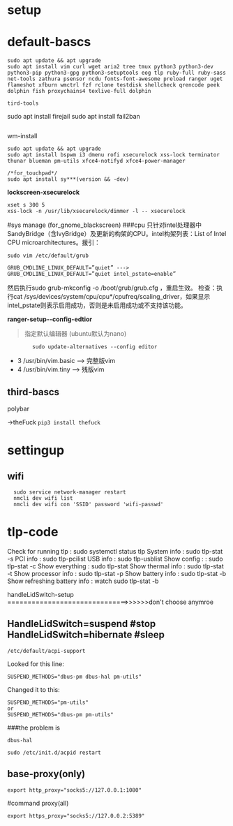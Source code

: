 # setup

default-bascs
==========
```
sudo apt update && apt upgrade
sudo apt install vim curl wget aria2 tree tmux python3 python3-dev python3-pip python3-gpg python3-setuptools eog tlp ruby-full ruby-sass net-tools zathura psensor ncdu fonts-font-awesome preload ranger uget flameshot xfburn wmctrl fzf rclone testdisk shellcheck qrencode peek dolphin fish proxychains4 texlive-full dolphin

tird-tools
```
sudo apt install firejail
sudo apt install fail2ban
```
```
wm-install
```
sudo apt update && apt upgrade
sudo apt install bspwm i3 dmenu rofi xsecurelock xss-lock terminator thunar blueman pm-utils xfce4-notifyd xfce4-power-manager

/*for_touchpad*/
sudo apt install sy***(version && -dev)

```

 <strong>lockscreen-xsecurelock</strong>
```
xset s 300 5
xss-lock -n /usr/lib/xsecurelock/dimmer -l -- xsecurelock
```
#sys manage (for_gnome_blackscreen)
###cpu
  只针对intel处理器中SandyBridge（含IvyBridge）及更新的构架的CPU。intel构架列表：List of Intel CPU microarchitectures。援引：
  ```
  sudo vim /etc/default/grub
  ```
  ```
  GRUB_CMDLINE_LINUX_DEFAULT=”quiet” ---> GRUB_CMDLINE_LINUX_DEFAULT=”quiet intel_pstate=enable”
  ```
  然后执行sudo grub-mkconfig -o /boot/grub/grub.cfg ，重启生效。
  检查：执行cat /sys/devices/system/cpu/cpu*/cpufreq/scaling_driver，如果显示intel_pstate则表示启用成功，否则是未启用成功或不支持该功能。


 **ranger-setup--config-edtior**
 >指定默认编辑器
 (ubuntu默认为nano)
```
        sudo update-alternatives --config editor
```
* 3   /usr/bin/vim.basic --> 完整版vim
* 4   /usr/bin/vim.tiny  -->  残版vim
                
        

third-bascs
-------------
polybar

->theFuck
`pip3 install thefuck`

settingup
========

wifi
------------
```
  sudo service network-manager restart
  nmcli dev wifi list
  nmcli dev wifi con 'SSID' password 'wifi-passwd'
```

tlp-code
=========

Check for running tlp : sudo systemctl status tlp
System info : sudo tlp-stat -s
PCI info : sudo tlp-pcilist
USB info :  sudo tlp-usblist
Show config :  : sudo tlp-stat -c
Show everything : sudo tlp-stat 
Show thermal info : sudo tlp-stat -t
Show processor info : sudo tlp-stat -p
Show battery info : sudo tlp-stat -b
Show refreshing battery info : watch sudo tlp-stat -b

handleLidSwitch-setup
==============================>>>>>>don't choose anymroe

HandleLidSwitch=suspend		#stop
HandleLidSwitch=hibernate		#sleep
--------------------------------
```
/etc/default/acpi-support
```

Looked for this line:

~~~
SUSPEND_METHODS="dbus-pm dbus-hal pm-utils"
~~~

Changed it to this:

~~~
SUSPEND_METHODS="pm-utils"
or
SUSPEND_METHODS="dbus-pm pm-utils"

~~~
###the problem is 
~~~
dbus-hal 
~~~

```
sudo /etc/init.d/acpid restart
```
## base-proxy(only)
~~~
export http_proxy="socks5://127.0.0.1:1080"
~~~

#command proxy(all)
~~~
export https_proxy="socks5://127.0.0.2:5389"
~~~

